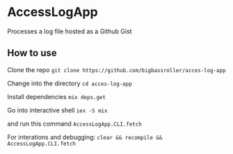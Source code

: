 # AccessLogApp

Processes a log file hosted as a Github Gist

## How to use

Clone the repo
`git clone https://github.com/bigbassroller/acces-log-app`

Change into the directory
`cd acces-log-app`

Install dependencies
`mix deps.get`

Go into interactive shell
`iex -S mix`

and run this command
`AccessLogApp.CLI.fetch`

For interations and debugging:
`clear && recompile && AccessLogApp.CLI.fetch`
